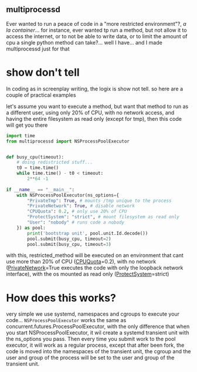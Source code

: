 multiprocessd
-------------

Ever wanted to run a peace of code in a "more restricted environment"?, _a la container_... for instance, ever wanted tp run a method, but
not allow it to access the internet, or to not be able to write data, or to limit the amount of cpu a single python
method can take?... well I have... and I made multiprocessd just for that


show don't tell
================
In coding as in screenplay writing, the logix is show not tell. so here are a couple of practical examples

let's assume you want to execute a method, but want that method to run as a different user, using only 20% of CPU,
with no network access, and having the entire filesystem as read only (except for tmp), then this code will get you there


```python
import time
from multiprocessd import NSProcessPoolExecutor


def busy_cpu(timeout):
    # doing redistricted stuff...
    t0 = time.time()
    while time.time() - t0 < timeout: 
        2**64 -1
    
if __name__ == "__main__":
    with NSProcessPoolExecutor(ns_options={
        "PrivateTmp": True, # mounts /tmp unique to the process
        "PrivateNetwork": True, # disable network
        "CPUQuota": 0.2, # only use 20% of CPU
        "ProtectSystem": "strict", # mount filesystem as read only
        "User": "nobody" # runs code a nobody
    }) as pool:
        print('bootstrap unit', pool.unit.Id.decode())
        pool.submit(busy_cpu, timeout=2)
        pool.submit(busy_cpu, timeout=3)

```

with this, restricted_method will be executed on an environment that cant use more than 20% of CPU 
([CPUQuota](https://www.freedesktop.org/software/systemd/man/systemd.resource-control.html#CPUQuota=)=0.2), 
with no network ([PrivateNetwork](https://www.freedesktop.org/software/systemd/man/systemd.exec.html#PrivateNetwork=)=True
executes the code with only the loopback network interface), with the os mounted as read only
([ProtectSystem](https://www.freedesktop.org/software/systemd/man/systemd.exec.html#ProtectSystem=)=strict) 


How does this works?
====================

very simple we use systemd, namespaces and cgroups to execute your code... `NSProcessPoolExecutor` works the same as
concurrent.futures.ProcessPoolExecutor, with the only difference that when you start NSProcessPoolExecutor, it wil create 
a systemd transient unit with the ns_options you pass. Then every time you submit work to the pool executor, it will work 
as a regular process, except that after been fork, the code is moved into the namespaces of the transient unit, the cgroup
and the user and group of the process will be set to the user and group of the transient unit.